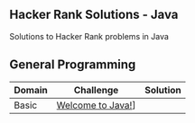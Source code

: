 ## Hacker Rank Solutions - Java
Solutions to Hacker Rank problems in Java

## General Programming

| Domain      | Challenge     | Solution     |
| :------------- | :----------: | -----------: |
|  Basic         | [Welcome to Java!](https://www.hackerrank.com/challenges/welcome-to-java/)]  |     |